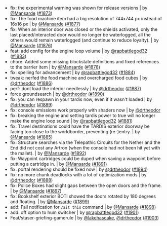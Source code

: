 - fix: the experimental warning was shown for release versions | by [@Mansarde](https://github.com/Mansarde) ([#1873](https://github.com/amblelabs/ait/pull/1873))
- fix: The food machine item had a big resolution of 744x744 px instead of 16x16 px | by [@Mansarde](https://github.com/Mansarde) ([#1877](https://github.com/amblelabs/ait/pull/1877))
- fix: When an interior door was closed or the shields activated, only the last placed/interacted door would no longer be waterlogged, all the others would remain waterlogged (and continue to reduce loyalty). | by [@Mansarde](https://github.com/Mansarde) ([#1876](https://github.com/amblelabs/ait/pull/1876))
- feat: add config for the engine loop volume | by [@rapbattlegod32](https://github.com/rapbattlegod32) ([#1883](https://github.com/amblelabs/ait/pull/1883))
- chore: Added some missing blockstate definitions and fixed references to the barrier item | by [@Mansarde](https://github.com/Mansarde) ([#1878](https://github.com/amblelabs/ait/pull/1878))
- fix: spelling for advancement | by [@rapbattlegod32](https://github.com/rapbattlegod32) ([#1884](https://github.com/amblelabs/ait/pull/1884))
- tweak: nerfed the food machine and overcharged food cubes | by [@drtheodor](https://github.com/drtheodor) ([#1886](https://github.com/amblelabs/ait/pull/1886))
- perf: dont load the interior needlessly | by [@drtheodor](https://github.com/drtheodor) ([#1887](https://github.com/amblelabs/ait/pull/1887))
- force groundsearch | by [@drtheodor](https://github.com/drtheodor) ([#1890](https://github.com/amblelabs/ait/pull/1890))
- fix: you can respawn in your tardis now, even if it wasn't loaded | by [@drtheodor](https://github.com/drtheodor) ([#1889](https://github.com/amblelabs/ait/pull/1889))
- fix: console emissions work properly with shaders now | by [@drtheodor](https://github.com/drtheodor)
- fix: breaking the engine and setting tardis power to true will no longer make the engine loop sound | by [@rapbattlegod32](https://github.com/rapbattlegod32) ([#1881](https://github.com/amblelabs/ait/pull/1881))
- fix: Travel destinations could have the TARDIS exterior doorway be facing too close to the worldborder, preventing (re-)entry. | by [@Mansarde](https://github.com/Mansarde) ([#1885](https://github.com/amblelabs/ait/pull/1885))
- fix: Structure searches via the Telepathic Circuits for the Nether and the End did not cost any Artron (when the console had not been hit yet with the mallet). | by [@Mansarde](https://github.com/Mansarde) ([#1892](https://github.com/amblelabs/ait/pull/1892))
- fix: Waypoint cartridges could be duped when saving a waypoint before putting a cartridge in. | by [@Mansarde](https://github.com/Mansarde) ([#1891](https://github.com/amblelabs/ait/pull/1891))
- fix: portal rendering should be fixed now | by [@drtheodor](https://github.com/drtheodor) ([#1894](https://github.com/amblelabs/ait/pull/1894))
- fix: no more chunk deadlocks with a lot of optimization mods | by [@drtheodor](https://github.com/drtheodor) ([#1888](https://github.com/amblelabs/ait/pull/1888))
- fix: Police Boxes had slight gaps between the open doors and the frame. | by [@Mansarde](https://github.com/Mansarde) ([#1897](https://github.com/amblelabs/ait/pull/1897))
- fix: Bookshelf exterior BOTI showed the doors rotated by 180 degrees and floating. | by [@Mansarde](https://github.com/Mansarde) ([#1899](https://github.com/amblelabs/ait/pull/1899))
- add: Fail notification for `/ait this` command | by [@Mansarde](https://github.com/Mansarde) ([#1898](https://github.com/amblelabs/ait/pull/1898))
- add: off option to hum switcher | by [@rapbattlegod32](https://github.com/rapbattlegod32) ([#1901](https://github.com/amblelabs/ait/pull/1901))
- Feat/staser-griefing-gamerule | by [@lakehascake](https://github.com/lakehascake), [@drtheodor](https://github.com/drtheodor) ([#1903](https://github.com/amblelabs/ait/pull/1903))

